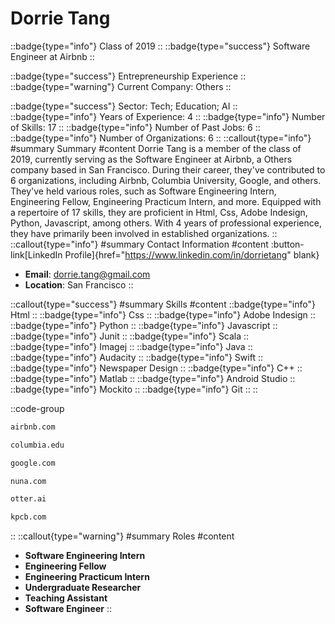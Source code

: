# Dorrie Tang
::badge{type="info"}
Class of 2019
::
::badge{type="success"}
Software Engineer at Airbnb
::

::badge{type="success"}
Entrepreneurship Experience
::
::badge{type="warning"}
Current Company: Others
::

::badge{type="success"}
Sector: Tech; Education; AI
::
::badge{type="info"}
Years of Experience: 4
::
::badge{type="info"}
Number of Skills: 17
::
::badge{type="info"}
Number of Past Jobs: 6
::
::badge{type="info"}
Number of Organizations: 6
::
::callout{type="info"}
#summary
Summary
#content
Dorrie Tang is a member of the class of 2019, currently serving as the Software Engineer at Airbnb, a Others company based in San Francisco. During their career, they've contributed to 6 organizations, including Airbnb, Columbia University, Google, and others. They've held various roles, such as Software Engineering Intern, Engineering Fellow, Engineering Practicum Intern, and more. Equipped with a repertoire of 17 skills, they are proficient in Html, Css, Adobe Indesign, Python, Javascript, among others.  With 4 years of professional experience, they have primarily been involved in established organizations.
::
::callout{type="info"}
#summary
Contact Information
#content
:button-link[LinkedIn Profile]{href="https://www.linkedin.com/in/dorrietang" blank}
- **Email**: dorrie.tang@gmail.com
- **Location**: San Francisco
::

::callout{type="success"}
#summary
Skills
#content
::badge{type="info"}
Html
::
::badge{type="info"}
Css
::
::badge{type="info"}
Adobe Indesign
::
::badge{type="info"}
Python
::
::badge{type="info"}
Javascript
::
::badge{type="info"}
Junit
::
::badge{type="info"}
Scala
::
::badge{type="info"}
Imagej
::
::badge{type="info"}
Java
::
::badge{type="info"}
Audacity
::
::badge{type="info"}
Swift
::
::badge{type="info"}
Newspaper Design
::
::badge{type="info"}
C++
::
::badge{type="info"}
Matlab
::
::badge{type="info"}
Android Studio
::
::badge{type="info"}
Mockito
::
::badge{type="info"}
Git
::
::

::code-group
```bash [Airbnb]
airbnb.com
```
```bash [Columbia University]
columbia.edu
```
```bash [Google]
google.com
```
```bash [Nuna Incorporated]
nuna.com
```
```bash [Otter.ai (AISense Inc.)]
otter.ai
```
```bash [Kleiner Perkins Caufield & Byers]
kpcb.com
```
::
::callout{type="warning"}
#summary
Roles
#content
- **Software Engineering Intern**
- **Engineering Fellow**
- **Engineering Practicum Intern**
- **Undergraduate Researcher**
- **Teaching Assistant**
- **Software Engineer**
::

